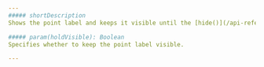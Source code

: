 ```yaml
---
##### shortDescription
Shows the point label and keeps it visible until the [hide()](/api-reference/20%20Data%20Visualization%20Widgets/BaseChart/7%20Chart%20Elements/Label/3%20Methods/hide().md '{basewidgetpath}/Chart_Elements/Label/Methods/#hide') method is called.

##### param(holdVisible): Boolean
Specifies whether to keep the point label visible.

---
```

